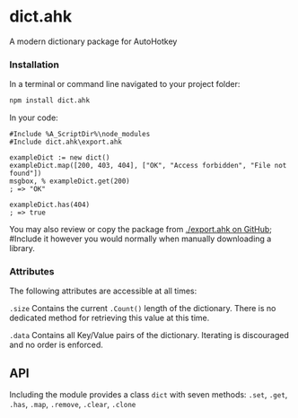 # dict.ahk
A modern dictionary package for AutoHotkey


### Installation

In a terminal or command line navigated to your project folder:

```bash
npm install dict.ahk
```

In your code:

```autohotkey
#Include %A_ScriptDir%\node_modules
#Include dict.ahk\export.ahk

exampleDict := new dict()
exampleDict.map([200, 403, 404], ["OK", "Access forbidden", "File not found"])
msgbox, % exampleDict.get(200)
; => "OK"

exampleDict.has(404)
; => true
```

You may also review or copy the package from [./export.ahk on GitHub](https://raw.githubusercontent.com/chunjee/dict.ahk/master/export.ahk); #Include it however you would normally when manually downloading a library.


### Attributes

The following attributes are accessible at all times:

`.size`
Contains the current `.Count()` length of the dictionary. There is no dedicated method for retrieving this value at this time.

`.data`
Contains all Key/Value pairs of the dictionary. Iterating is discouraged and no order is enforced.


## API

Including the module provides a class `dict` with seven methods: `.set`, `.get`, `.has`, `.map`, `.remove`, `.clear`, `.clone`

